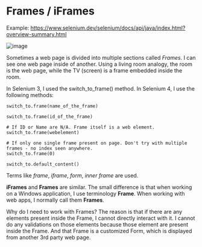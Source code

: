 # Frames / iFrames


Example: https://www.selenium.dev/selenium/docs/api/java/index.html?overview-summary.html

![image](https://user-images.githubusercontent.com/70295997/206797760-48d1363a-973b-4db6-abb1-83bcf0a3f6f1.png)

Sometimes a web page is divided into multiple sections called _Frames_. I can see one web page inside of another. Using a living room analogy, the room is the web page, while the TV (screen) is a frame embedded inside the room.

In Selenium 3, I used the switch_to_frame() method. In Selenium 4, I use the following methods:

	switch_to.frame(name_of_the_frame)

	switch_to.frame(id_of_the_frame)

	# If ID or Name are N/A. Frame itself is a web element.
	switch_to.frame(webelement)

	# If only one single frame present on page. Don't try with multiple frames - no index seen anywhere.
	switch_to.frame(0)

	switch_to.default_content()
	
Terms like _frame_, _iframe_, _form_, _inner frame_ are used.

__iFrames__ and __Frames__ are similar. The small difference is that when working on a Windows application, I use terminology __Frame__. When working with web apps, I normally call them __Frames__.


Why do I need to work with Frames? The reason is that if there are any elements present inside the Frame, I cannot directly interact with it. I cannot do any validations on those elements because those element are present inside the Frame. And that Frame is a customized Form, which is displayed from another 3rd party web page.
